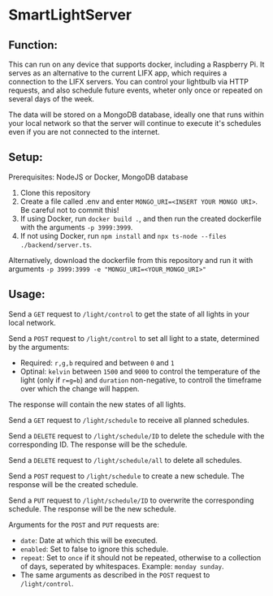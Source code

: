 # SmartLightServer

## Function:
This can run on any device that supports docker, including a Raspberry Pi. It serves as an alternative to the current LIFX app, which requires a connection to the LIFX servers. You can control your lightbulb via HTTP requests, and also schedule future events, wheter only once or repeated on several days of the week.

The data will be stored on a MongoDB database, ideally one that runs within your local network so that the server will continue to execute it's schedules even if you are not connected to the internet.

## Setup:
Prerequisites:
NodeJS or Docker, MongoDB database

1. Clone this repository
2. Create a file called .env and enter `MONGO_URI=<INSERT YOUR MONGO URI>`. Be careful not to commit this!
3. If using Docker, run `docker build .`, and then run the created dockerfile with the arguments `-p 3999:3999`.
4. If not using Docker, run `npm install` and `npx ts-node --files ./backend/server.ts`.

Alternatively, download the dockerfile from this repository and run it with arguments `-p 3999:3999 -e "MONGU_URI=<YOUR_MONGO_URI>"`

## Usage:
Send a `GET` request to `/light/control` to get the state of all lights in your local network.

Send a `POST` request to `/light/control` to set all light to a state, determined by the arguments:
*  Required: `r,g,b` required and between `0` and `1`
*  Optinal: `kelvin` between `1500` and `9000` to control the temperature of the light (only if `r=g=b`) and `duration` non-negative, to controll the timeframe over which the change will happen.

The response will contain the new states of all lights.
  
Send a `GET` request to `/light/schedule` to receive all planned schedules.

Send a `DELETE` request to `/light/schedule/ID` to delete the schedule with the corresponding ID. The response will be the schedule.

Send a `DELETE` request to `/light/schedule/all` to delete all schedules.

Send a `POST` request to `/light/schedule` to create a new schedule. The response will be the created schedule.

Send a `PUT` request to `/light/schedule/ID` to overwrite the corresponding schedule. The response will be the new schedule.

Arguments for the `POST` and `PUT` requests are:
* `date`: Date at which this will be executed.
* `enabled`: Set to false to ignore this schedule.
* `repeat`: Set to `once` if it should not be repeated, otherwise to a collection of days, seperated by whitespaces. Example: `monday sunday`.
* The same arguments as described in the `POST` request to `/light/control`.
